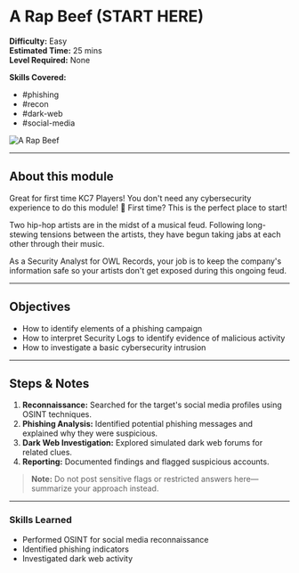 # A Rap Beef (START HERE)

**Difficulty:** Easy  
**Estimated Time:** 25 mins  
**Level Required:** None

**Skills Covered:**  
- #phishing
- #recon
- #dark-web
- #social-media

![A Rap Beef](screenshots/rap_beef_intro.png)

---

## About this module

Great for first time KC7 Players! You don't need any cybersecurity experience to do this module! 🎉 First time? This is the perfect place to start!

Two hip-hop artists are in the midst of a musical feud. Following long-stewing tensions between the artists, they have begun taking jabs at each other through their music.

As a Security Analyst for OWL Records, your job is to keep the company's information safe so your artists don't get exposed during this ongoing feud.

---

## Objectives

- How to identify elements of a phishing campaign
- How to interpret Security Logs to identify evidence of malicious activity
- How to investigate a basic cybersecurity intrusion

---

## Steps & Notes

1. **Reconnaissance:** Searched for the target's social media profiles using OSINT techniques.
2. **Phishing Analysis:** Identified potential phishing messages and explained why they were suspicious.
3. **Dark Web Investigation:** Explored simulated dark web forums for related clues.
4. **Reporting:** Documented findings and flagged suspicious accounts.

> **Note:** Do not post sensitive flags or restricted answers here—summarize your approach instead.

---

### Skills Learned

- Performed OSINT for social media reconnaissance
- Identified phishing indicators
- Investigated dark web activity
